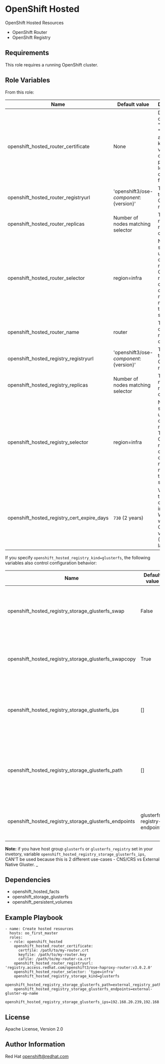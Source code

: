 OpenShift Hosted
================

OpenShift Hosted Resources

* OpenShift Router
* OpenShift Registry

Requirements
------------

This role requires a running OpenShift cluster.

Role Variables
--------------

From this role:

| Name                                  | Default value                            | Description                                                                                                              |
|---------------------------------------|------------------------------------------|--------------------------------------------------------------------------------------------------------------------------|
| openshift_hosted_router_certificate   | None                                     | Dictionary containing "certfile", "keyfile" and "cafile" keys with values containing paths to local certificate files.   |
| openshift_hosted_router_registryurl   | 'openshift3/ose-${component}:${version}' | The image to base the OpenShift router on.                                                                               |
| openshift_hosted_router_replicas      | Number of nodes matching selector        | The number of replicas to configure.                                                                                     |
| openshift_hosted_router_selector      | region=infra                             | Node selector used when creating router. The OpenShift router will only be deployed to nodes matching this selector.     |
| openshift_hosted_router_name          | router                                   | The name of the router to be created.                                                                                    |
| openshift_hosted_registry_registryurl | 'openshift3/ose-${component}:${version}' | The image to base the OpenShift registry on.                                                                             |
| openshift_hosted_registry_replicas    | Number of nodes matching selector        | The number of replicas to configure.                                                                                     |
| openshift_hosted_registry_selector    | region=infra                             | Node selector used when creating registry. The OpenShift registry will only be deployed to nodes matching this selector. |
| openshift_hosted_registry_cert_expire_days | `730` (2 years)                     | Validity of the certificates in days. Works only with OpenShift version 1.5 (3.5) and later.                             |

If you specify `openshift_hosted_registry_kind=glusterfs`, the following
variables also control configuration behavior:

| Name                                         | Default value | Description                                                                  |
|----------------------------------------------|---------------|------------------------------------------------------------------------------|
| openshift_hosted_registry_storage_glusterfs_swap     | False         | Whether to swap an existing registry's storage volume for a GlusterFS volume |
| openshift_hosted_registry_storage_glusterfs_swapcopy | True          | If swapping, also copy the current contents of the registry volume           |
| openshift_hosted_registry_storage_glusterfs_ips      | []            | If we use external gluster for Registry backend we need to provide list of IP's for EP creation|
| openshift_hosted_registry_storage_glusterfs_path     | []            | If we use external gluster we need to provide volume path from gluster cluster for mounting|
| openshift_hosted_registry_storage_glusterfs_endpoints| glusterfs-registry-endpoints             | Default value how SVC and EP for gluster will be named |

**Note:** if you have host group `glusterfs` or `glusterfs_registry` set in your invetory, variable `openshift_hosted_registry_storage_glusterfs_ips`, CAN'T be used because this is 2 different use-cases - CNS/CRS vs External Native Gluster. 
_

Dependencies
------------

* openshift_hosted_facts
* openshift_storage_glusterfs
* openshift_persistent_volumes

Example Playbook
----------------

```
- name: Create hosted resources
  hosts: oo_first_master
  roles:
  - role: openshift_hosted
    openshift_hosted_router_certificate:
      certfile: /path/to/my-router.crt
      keyfile: /path/to/my-router.key
      cafile: /path/to/my-router-ca.crt
    openshift_hosted_router_registryurl: 'registry.access.redhat.com/openshift3/ose-haproxy-router:v3.0.2.0'
    openshift_hosted_router_selector: 'type=infra'
    openshift_hosted_registry_storage_kind=glusterfs
    openshift_hosted_registry_storage_glusterfs_path=external_registry_path
    openshift_hosted_registry_storage_glusterfs_endpoints=external-gluster-ep-name
    openshift_hosted_registry_storage_glusterfs_ips=192.168.20.239,192.168.20.96,192.168.20.114

```

License
-------

Apache License, Version 2.0

Author Information
------------------

Red Hat openshift@redhat.com

